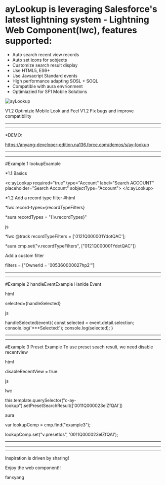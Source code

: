 # ayLookup is leveraging Salesforce's latest lightning system -  Lightning Web Component(lwc), features supported:
* Auto search recent view records
* Auto set icons for sobjects
* Customize search result display
* Use HTML5, ES6+
* Use Javsacript Standard events
* High performance adapting SOSL + SOQL
* Compatible with aura envrionment
* Optimiazied for SF1 Mobile Solutions


![ayLookup](https://user-images.githubusercontent.com/10925418/64737346-9d535300-d4ba-11e9-836c-8d6038c55d1e.gif)


V1.2 Optimizie Mobile Look and Feel
V1.2 Fix bugs and improve compatibility
***********************************************************************************
***********************************************************************************
*DEMO:

https://anyang-developer-edition.na136.force.com/demos/s/ay-lookup





***********************************************************************************
***********************************************************************************
#Example 1 lookupExample

*1.1 Basics

<c:ayLookup required="true" type="Account" label="Search ACCOUNT" placeholder="Search Account" sobjectType="Account">
</c:ayLookup>


*1.2 Add a record type filter
#html

*lwc  record-types={recordTypeFilters}

*aura recordTypes = "{!v.recordTypes}"

js

*lwc @track recordTypeFilters = ['0121Q000001YdotQAC'];

*aura cmp.set("v.recordTypeFilters", ["0121Q000001YdotQAC"])


Add a custom filter

filters = ["OwnerId = '005360000027hp2'"]


***********************************************************************************
***********************************************************************************

#Example 2 handleEventExample
Hanlde Event

html

selected={handleSelected}


js

handleSelected(event){
    const selected = event.detail.selection;
    console.log('***Selected:');
    console.log(selected);
}


***********************************************************************************
***********************************************************************************

#Example 3 Preset Example
To use preset seach result, we need disable recentview

html

disableRecentView = true


js

lwc

this.template.querySelector("c-ay-lookup").setPresetSearchResult(['0011Q000023elZfQAI'])

aura

var lookupComp = cmp.find("example3");

lookupComp.set("v.presetIds", '0011Q000023elZfQAI');




*********************************************************************************************
*********************************************************************************************
*********************************************************************************************
Inspiration is driven by sharing!

Enjoy the web component!!

fanxyang

